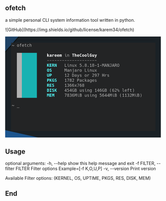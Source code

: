 ## ofetch
a simple personal CLI system information tool written in python.

<p href=./LICENSE>![GitHub](https://img.shields.io/github/license/karem34/ofetch)<p>

![screenshot](https://github.com/karem34/ofetch/blob/main/screenshot.png?raw=true "screenshot")

## Usage

optional arguments:
  -h, --help            show this help message and exit
 -f FILTER, --filter FILTER
                        Filter options Example=[-f K,O,U,P]
  -v, --version         Print version

Available Filter options: (KERNEL, OS, UPTIME, PKGS, RES, DISK, MEM)

## End
